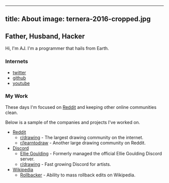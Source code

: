  ---
title: About
image: ternera-2016-cropped.jpg
---

## Father, Husband, Hacker
Hi, I'm AJ. I'm a programmer that hails from Earth.

### Internets

- [twitter](https://twitter.com/ternera)
- [github](https://github.com/ternera)
- [youtube](https://www.youtube.com/@thieves)
<!-- - [facebook](http://facebook.com/)-->

### My Work
These days I'm focused on [Reddit](https://www.reddit.com) and keeping other online communities clean.

Below is a sample of the companies and projects I've worked on.

- [Reddit](https://reddit.com)
  - [r/drawing](https://www.reddit.com/r/drawing) - The largest drawing community on the internet.
  - [r/learntodraw](https://www.reddit.com/r/learntodraw) - Another large drawing community on Reddit.
- [Discord](https://discord.com)
  - [Ellie Goulding](https://discord.gg/elliegoulding) - Formerly managed the official Ellie Goulding Discord server.
  - [r/drawing](https://discord.gg/drawing) - Fast growing Discord for artists.
- [Wikipedia](https://wikipedia.org)
  - [Rollbacker](https://en.wikipedia.org/wiki/Wikipedia:Rollback) - Ability to mass rollback edits on Wikipedia.


<!--### My Failures

Here are the things that I've failed at. These remind me to keep moving forward and learning.

- teste -->